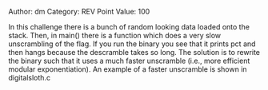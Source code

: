 Author: dm
Category: REV
Point Value: 100

In this challenge there is a bunch of random looking data loaded onto the stack. Then, in main() there is a 
function which does a very slow unscrambling of the flag. If you run the binary you see that it prints pct and 
then hangs because the descramble takes so long. The solution is to rewrite the binary such that it uses a much 
faster unscramble (i.e., more efficient modular exponentiation). An example of a faster unscramble is shown in 
digitalsloth.c
